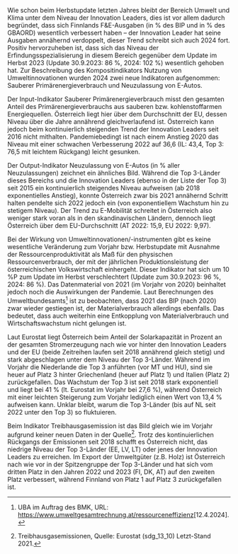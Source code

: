 Wie schon beim Herbstupdate letzten Jahres bleibt der Bereich Umwelt und
Klima unter dem Niveau der Innovation Leaders, dies ist vor allem
dadurch begründet, dass sich Finnlands F&E-Ausgaben
(in % des BIP und in % des GBAORD) wesentlich verbessert haben – der Innovation Leader hat seine Ausgaben annähernd verdoppelt, dieser Trend schreibt
sich auch 2024 fort. Positiv hervorzuheben ist, dass sich das Niveau der
Erfindungsspezialisierung in diesem Bereich gegenüber dem Update im
Herbst 2023 (Update 30.9.2023: 86 %, 2024: 102 %) wesentlich gehoben
hat. Zur Beschreibung des Kompositindikators Nutzung von
Umweltinnovationen wurden 2024 zwei neue Indikatoren aufgenommen:
Sauberer Primärenergieverbrauch und Neuzulassung von E-Autos.

Der Input-Indikator Sauberer Primärenergieverbrauch misst den gesamten
Anteil des Primärenergieverbrauchs aus sauberen bzw. kohlenstoffarmen
Energiequellen. Österreich liegt hier über dem Durchschnitt der EU,
dessen Niveau über die Jahre annährend gleichverlaufend ist. Österreich
kann jedoch beim kontinuierlich steigenden Trend der Innovation Leaders
seit 2016 nicht mithalten. Pandemiebedingt ist nach einem Anstieg 2020
das Niveau mit einer schwachen Verbesserung 2022 auf 36,6 (IL: 43,4, Top
3: 76,5 mit leichtem Rückgang) leicht gesunken. 

Der Output-Indikator Neuzulassung von E-Autos (in % aller Neuzulassungen) zeichnet ein ähnliches Bild. Während die Top 3-Länder dieses Bereichs und die
Innovation Leaders (ebenso in der Liste der Top 3) seit 2015 ein kontinuierlich steigendes Niveau aufweisen (ab 2018 exponentielles Anstieg), konnte Österreich zwar bis 2021 annähernd Schritt halten pendelte sich 2022 jedoch ein (von exponentiellem Wachstum hin zu stetigem Niveau). Der Trend zu E-Mobilität schreitet in Österreich also weniger stark voran als in den skandinavischen Ländern, dennoch liegt Österreich über dem EU-Durchschnitt (AT 2022: 15,9, EU 2022: 9,97).

Bei der Wirkung von Umweltinnovationen/-instrumenten gibt es keine
wesentliche Veränderung zum Vorjahr bzw. Herbstupdate mit Ausnahme der
Ressourcenproduktivität als Maß für den physischen Ressourcenverbrauch,
der mit der jährlichen Produktionsleistung der österreichischen
Volkswirtschaft einhergeht. Dieser Indikator hat sich um 10 %P zum
Update im Herbst verschlechtert (Update zum 30.9.2023: 96 %, 2024: 86
%). Das Datenmaterial von 2021 (im Vorjahr von 2020) beinhaltet jedoch
noch die Auswirkungen der Pandemie. Laut Berechnungen des
Umweltbundesamts[^1] ist zu beobachten, dass 2021 das BIP (nach 2020)
zwar wieder gestiegen ist, der Materialverbrauch allerdings ebenfalls.
Das bedeutet, dass auch weiterhin eine Entkopplung von Materialverbrauch
und Wirtschaftswachstum nicht gelungen ist. 

Laut Eurostat liegt Österreich beim Anteil der Solarkapazität in Prozent an der gesamten Stromerzeugung nach wie vor hinter den Innovation Leaders und der EU
(beide Zeitreihen laufen seit 2018 annährend gleich stetig) und stark abgeschlagen unter dem Niveau der Top 3-Länder. Während im Vorjahr die
Niederlande die Top 3 anführten (vor MT und HU), sind sie
heuer auf Platz 3 hinter Griechenland (heuer auf Platz 1) und Italien (Platz 2) zurückgefallen. Das Wachstum der Top 3 ist seit 2018 stark exponentiell und liegt bei 41 % (lt. Eurostat im Vorjahr bei 27,6 %), während Österreich mit einer leichten Steigerung zum Vorjahr lediglich einen Wert von 13,4 % aufweisen kann. Unklar bleibt, warum die Top 3-Länder (bis auf NL seit 2022 unter den Top 3) so fluktuieren. 

Beim Indikator Treibhausgasemission ist das Bild gleich wie im Vorjahr
aufgrund keiner neuen Daten in der Quelle[^2]. Trotz des kontinuierlichen Rückgangs der Emissionen seit 2018 schafft es Österreich nicht, das niedrige Niveau der Top 3-Länder (EE, LV, LT) oder jenes der Innovation Leaders zu erreichen. Im Export der Umweltgüter (z.B. Holz) ist Österreich nach wie vor in der Spitzengruppe der Top 3-Länder und hat sich vom dritten Platz in den Jahren 2022 und 2023 (FI, DK, AT) auf den zweiten Platz verbessert, während Finnland von
Platz 1 auf Platz 3 zurückgefallen ist.

[^1]: UBA im Auftrag des BMK, URL: <https://www.umweltgesamtrechnung.at/ressourceneffizienz>\[12.4.2024\].

[^2]: Treibhausgasemissionen, Quelle: Eurostat (sdg\_13\_10) Letzt-Stand 2021.
